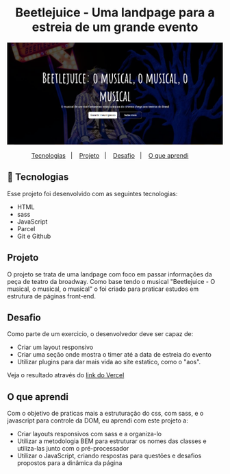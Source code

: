 <h1 align="center">
Beetlejuice - Uma landpage para a estreia de um grande evento
</h1>

<p align="center">
    <a href="https://beetlejuice-o-musical-landpage.vercel.app/">
        <img alt="License" src="./src/images/preview.PNG">
    </a>
</p>

<p align="center">
  <a href="#tecnologias">Tecnologias</a>&nbsp;&nbsp;&nbsp;|&nbsp;&nbsp;&nbsp;
  <a href="#projeto">Projeto</a>&nbsp;&nbsp;&nbsp;|&nbsp;&nbsp;&nbsp;
  <a href="#desafio">Desafio</a>&nbsp;&nbsp;&nbsp;|&nbsp;&nbsp;&nbsp;
  <a href="#o-que-aprendi">O que aprendi</a>&nbsp;&nbsp;&nbsp;&nbsp;&nbsp;&nbsp;
</p>

## 🚀 Tecnologias

Esse projeto foi desenvolvido com as seguintes tecnologias:

- HTML
- sass
- JavaScript
- Parcel
- Git e Github

## Projeto

O projeto se trata de uma landpage com foco em passar informações da peça de teatro da broadway. Como base tendo o musical "Beetlejuice - O musical, o musical, o musical" o foi criado para praticar estudos em estrutura de páginas front-end.

## Desafio

Como parte de um exercicio, o desenvolvedor deve ser capaz de:

- Criar um layout responsivo
- Criar uma seção onde mostra o timer até a data de estreia do evento
- Utilizar plugins para dar mais vida ao site estatico, como o "aos".

Veja o resultado através do <a href="https://beetlejuice-o-musical-landpage.vercel.app/">link do Vercel</a>

## O que aprendi

Com o objetivo de praticas mais a estruturação do css, com sass, e o javascript para controle da DOM, eu aprendi com este projeto a:

- Criar layouts responsivos com sass e a organiza-lo
- Utilizar a metodologia BEM para estruturar os nomes das classes e utiliza-las junto com o pré-processador  
- Utilizar o JavaScript, criando respostas para questões e desafios propostos para a dinâmica da página
